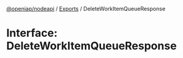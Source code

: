 [@openiap/nodeapi](../README.md) / [Exports](../modules.md) / DeleteWorkItemQueueResponse

# Interface: DeleteWorkItemQueueResponse
